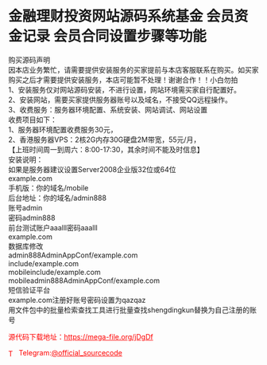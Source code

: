 # 金融理财投资网站源码系统基金 会员资金记录 会员合同设置步骤等功能

购买源码声明<br>因本店业务繁忙，请需要提供安装服务的买家提前与本店客服联系在购买。如买家购买之后才需要提供安装服务，本店可能暂不处理！谢谢合作！！小白勿拍<br>1、安装服务仅对网站源码安装，不进行设置，网站环境需买家自行配置好。<br>2、安装网站，需要买家提供服务器账号以及域名，不接受QQ远程操作。<br>3、收费服务：服务器环境配置、系统安装、网站调试、网站设置<br>收费项目如下：<br>1、服务器环境配置收费服务30元，<br>2、香港服务器VPS：2核2G内存30G硬盘2M带宽，55元/月，<br>【上班时间周一到周六：8:00-17:30，其余时间不能及时信息】<br>安装说明：<br>如果是服务器建议设置Server2008企业版32位或64位<br>example.com<br>手机版：你的域名/mobile<br>后台地址：你的域名/admin888<br>账号admin<br>密码admin888<br>前台测试账户aaalll密码aaalll<br>example.com<br>数据库修改<br>admin888AdminAppConf/example.com<br>include/example.com<br>mobileinclude/example.com<br>mobileadmin888AdminAppConf/example.com<br>短信验证平台<br>example.com注册好账号密码设置为qazqaz<br>用文件包中的批量检索查找工具进行批量查找shengdingkun替换为自己注册的账号<br>


<p style="color: red;">源代码下载地址：<a href="https://mega-file.org/jDgDf" style="color: red;">https://mega-file.org/jDgDf</a></p><p style="color: red;"><img src="https://cdn-icons-png.flaticon.com/512/2111/2111646.png" alt="Telegram Icon" style="width: 16px; vertical-align: middle; margin-right: 5px;">Telegram:<a href="https://t.me/official_sourcecode" style="color: red;">@official_sourcecode</a></p>
